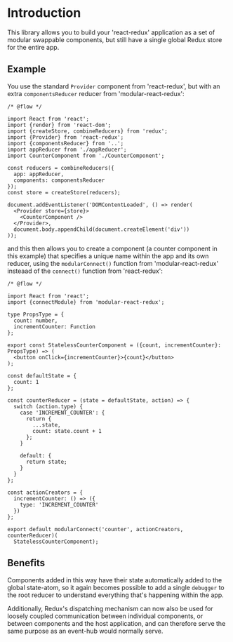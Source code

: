 # Introduction

This library allows you to build your 'react-redux' application as a set of modular swappable components, but still have a single global Redux store for the entire app.

## Example

You use the standard `Provider` component from 'react-redux', but with an extra `componentsReducer` reducer from 'modular-react-redux':

~~~es6
/* @flow */

import React from 'react';
import {render} from 'react-dom';
import {createStore, combineReducers} from 'redux';
import {Provider} from 'react-redux';
import {componentsReducer} from '..';
import appReducer from './appReducer';
import CounterComponent from './CounterComponent';

const reducers = combineReducers({
  app: appReducer,
  components: componentsReducer
});
const store = createStore(reducers);

document.addEventListener('DOMContentLoaded', () => render(
  <Provider store={store}>
    <CounterComponent />
  </Provider>,
  document.body.appendChild(document.createElement('div'))
));
~~~

and this then allows you to create a component (a counter component in this example) that specifies a unique name within the app and its own reducer, using the `modularConnect()` function from 'modular-react-redux' insteaad of the `connect()` function from 'react-redux':

~~~es6
/* @flow */

import React from 'react';
import {connectModule} from 'modular-react-redux';

type PropsType = {
  count: number,
  incrementCounter: Function
};

export const StatelessCounterComponent = ({count, incrementCounter}: PropsType) => (
  <button onClick={incrementCounter}>{count}</button>
);

const defaultState = {
  count: 1
};

const counterReducer = (state = defaultState, action) => {
  switch (action.type) {
    case 'INCREMENT_COUNTER': {
      return {
        ...state,
        count: state.count + 1
      };
    }

    default: {
      return state;
    }
  }
};

const actionCreators = {
  incrementCounter: () => ({
    type: 'INCREMENT_COUNTER'
  })
};

export default modularConnect('counter', actionCreators, counterReducer)(
  StatelessCounterComponent);
~~~

## Benefits

Components added in this way have their state automatically added to the global state-atom, so it again becomes possible to add a single `debugger` to the root reducer to understand everything that's happening within the app.

Additionally, Redux's dispatching mechanism can now also be used for loosely coupled communication between individual components, or between components and the host application, and can therefore serve the same purpose as an event-hub would normally serve.

